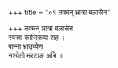 +++
title = "०१ तक्मन् भ्रात्रा बलासेन"

+++
तक्मन् भ्रात्रा बलासेन  
स्वस्रा कासिकया सह ।  
पाम्ना भ्रातृव्येण  
नश्येतो मरटाङ् अभि ॥